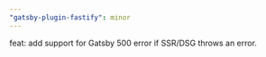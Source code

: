 ```yaml
---
"gatsby-plugin-fastify": minor
---
```


feat: add support for Gatsby 500 error if SSR/DSG throws an error.
